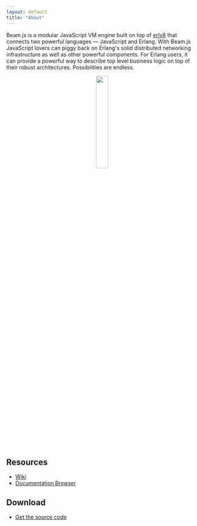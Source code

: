 ```yaml
---
layout: default
title: "About"
---
```


Beam.js is a modular JavaScript VM engine built on top of [erlv8](https://github.com/beamjs/erlv8/wiki) that connects two powerful languages — JavaScript and Erlang. With Beam.js JavaScript lovers can piggy back on Erlang's solid distributed networking infrastructure as well as other powerful components. For Erlang users, it can provide a powerful way to describe top level business logic on top
of their robust architectures. Possibilities are endless.

<center>
	<a href="https://img.skitch.com/20101225-m374mjh1cnp7ifya2srkab4qpk.jpg" rel="lightbox" title="Inter-node messaging and pattern matching"><img src="https://img.skitch.com/20101225-m374mjh1cnp7ifya2srkab4qpk.jpg" width="25%" height="25%"/></a>
</center>

Resources
---------

* [Wiki](https://github.com/beamjs/beamjs/wiki)
* [Documentation Browser](http://doc.beamjs.org)

Download
--------

* [Get the source code](https://github.com/beamjs/beamjs)